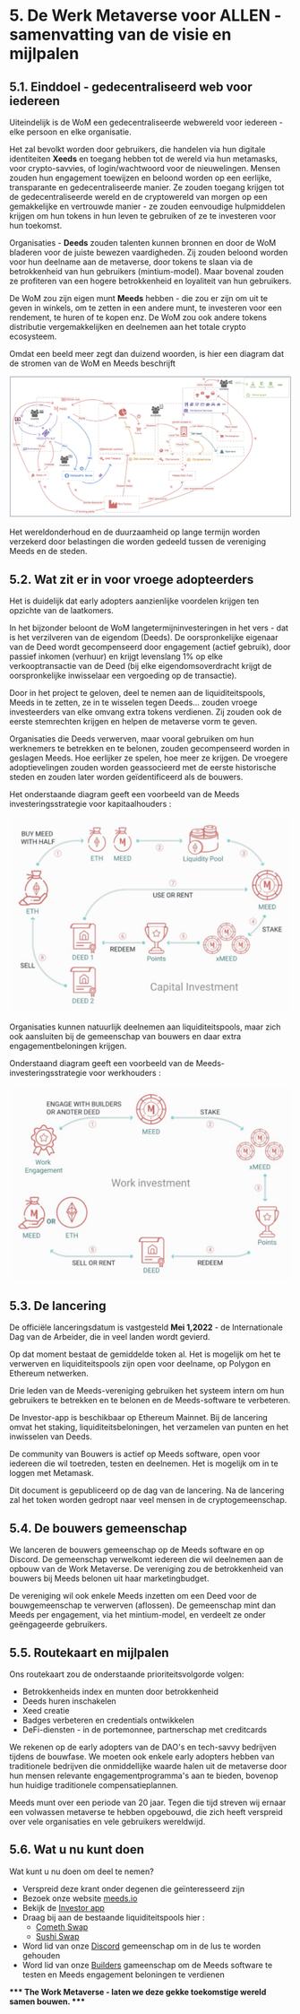 # 5. De Werk Metaverse voor ALLEN - samenvatting van de visie en mijlpalen

## 5.1. Einddoel - gedecentraliseerd web voor iedereen

Uiteindelijk is de WoM een gedecentraliseerde webwereld voor iedereen - elke persoon en elke organisatie.

Het zal bevolkt worden door gebruikers, die handelen via hun digitale identiteiten **Xeeds** en toegang hebben tot de wereld via hun metamasks, voor crypto-savvies, of login/wachtwoord voor de nieuwelingen. Mensen zouden hun engagement toewijzen en beloond worden op een eerlijke, transparante en gedecentraliseerde manier. Ze zouden toegang krijgen tot de gedecentraliseerde wereld en de cryptowereld van morgen op een gemakkelijke en vertrouwde manier - ze zouden eenvoudige hulpmiddelen krijgen om hun tokens in hun leven te gebruiken of ze te investeren voor hun toekomst.

Organisaties - **Deeds** zouden talenten kunnen bronnen en door de WoM bladeren voor de juiste bewezen vaardigheden. Zij zouden beloond worden voor hun deelname aan de metaverse, door tokens te slaan via de betrokkenheid van hun gebruikers (mintium-model). Maar bovenal zouden ze profiteren van een hogere betrokkenheid en loyaliteit van hun gebruikers.

De WoM zou zijn eigen munt **Meeds** hebben - die zou er zijn om uit te geven in winkels, om te zetten in een andere munt, te investeren voor een rendement, te huren of te kopen enz. De WoM zou ook andere tokens distributie vergemakkelijken en deelnemen aan het totale crypto ecosysteem.

Omdat een beeld meer zegt dan duizend woorden, is hier een diagram dat de stromen van de WoM en Meeds beschrijft

![WoM en Meeds stromen](en/img/wom-flows.png)

Het wereldonderhoud en de duurzaamheid op lange termijn worden verzekerd door belastingen die worden gedeeld tussen de vereniging Meeds en de steden.

## 5.2. Wat zit er in voor vroege adopteerders

Het is duidelijk dat early adopters aanzienlijke voordelen krijgen ten opzichte van de laatkomers.

In het bijzonder beloont de WoM langetermijninvesteringen in het vers - dat is het verzilveren van de eigendom (Deeds). De oorspronkelijke eigenaar van de Deed wordt gecompenseerd door engagement (actief gebruik), door passief inkomen (verhuur) en krijgt levenslang 1% op elke verkooptransactie van de Deed (bij elke eigendomsoverdracht krijgt de oorspronkelijke inwisselaar een vergoeding op de transactie).

Door in het project te geloven, deel te nemen aan de liquiditeitspools, Meeds in te zetten, ze in te wisselen tegen Deeds... zouden vroege investeerders van elke omvang extra tokens verdienen. Zij zouden ook de eerste stemrechten krijgen en helpen de metaverse vorm te geven.

Organisaties die Deeds verwerven, maar vooral gebruiken om hun werknemers te betrekken en te belonen, zouden gecompenseerd worden in geslagen Meeds. Hoe eerlijker ze spelen, hoe meer ze krijgen. De vroegere adoptievelingen zouden worden geassocieerd met de eerste historische steden en zouden later worden geïdentificeerd als de bouwers.

Het onderstaande diagram geeft een voorbeeld van de Meeds investeringsstrategie voor kapitaalhouders :

![Meeds investeringsstrategie voor kapitaalhouders](en/img/invest-capital.png)

Organisaties kunnen natuurlijk deelnemen aan liquiditeitspools, maar zich ook aansluiten bij de gemeenschap van bouwers en daar extra engagementbeloningen krijgen.

Onderstaand diagram geeft een voorbeeld van de Meeds-investeringsstrategie voor werkhouders :

![Meeds beleggingsstrategie voor werkbezitters](en/img/invest-work.png)

## 5.3. De lancering

De officiële lanceringsdatum is vastgesteld **Mei 1,2022** - de Internationale Dag van de Arbeider, die in veel landen wordt gevierd.

Op dat moment bestaat de gemiddelde token al. Het is mogelijk om het te verwerven en liquiditeitspools zijn open voor deelname, op Polygon en Ethereum netwerken.

Drie leden van de Meeds-vereniging gebruiken het systeem intern om hun gebruikers te betrekken en te belonen en de Meeds-software te verbeteren.

De Investor-app is beschikbaar op Ethereum Mainnet. Bij de lancering omvat het staking, liquiditeitsbeloningen, het verzamelen van punten en het inwisselen van Deeds.

De community van Bouwers is actief op Meeds software, open voor iedereen die wil toetreden, testen en deelnemen. Het is mogelijk om in te loggen met Metamask.

Dit document is gepubliceerd op de dag van de lancering. Na de lancering zal het token worden gedropt naar veel mensen in de cryptogemeenschap.

## 5.4. De bouwers gemeenschap

We lanceren de bouwers gemeenschap op de Meeds software en op Discord. De gemeenschap verwelkomt iedereen die wil deelnemen aan de opbouw van de Work Metaverse. De vereniging zou de betrokkenheid van bouwers bij Meeds belonen uit haar marketingbudget.

De vereniging wil ook enkele Meeds inzetten om een Deed voor de bouwgemeenschap te verwerven (aflossen). De gemeenschap mint dan Meeds per engagement, via het mintium-model, en verdeelt ze onder geëngageerde gebruikers.

## 5.5. Routekaart en mijlpalen

Ons routekaart zou de onderstaande prioriteitsvolgorde volgen:

- Betrokkenheids index en munten door betrokkenheid
- Deeds huren inschakelen
- Xeed creatie
- Badges verbeteren en credentials ontwikkelen
- DeFi-diensten - in de portemonnee, partnerschap met creditcards

We rekenen op de early adopters van de DAO's en tech-savvy bedrijven tijdens de bouwfase. We moeten ook enkele early adopters hebben van traditionele bedrijven die onmiddellijke waarde halen uit de metaverse door hun mensen relevante engagementprogramma's aan te bieden, bovenop hun huidige traditionele compensatieplannen.

Meeds munt over een periode van 20 jaar. Tegen die tijd streven wij ernaar een volwassen metaverse te hebben opgebouwd, die zich heeft verspreid over vele organisaties en vele gebruikers wereldwijd.

## 5.6. Wat u nu kunt doen

Wat kunt u nu doen om deel te nemen?

- Verspreid deze krant onder degenen die geïnteresseerd zijn
- Bezoek onze website [meeds.io](https://www.meeds.io/)
- Bekijk de [Investor app](https://meeds.io/investors)
- Draag bij aan de bestaande liquiditeitspools hier :
  - [Cometh Swap](https://swap.cometh.io/)
  - [Sushi Swap](https://sushi.com)
- Word lid van onze [Discord](https://discord.com/invite/hAuADSq3) gemeenschap om in de lus te worden gehouden
- Word lid van onze [Builders](https://meeds.io/builders) gameenschap om de Meeds software te testen en Meeds engagement beloningen te verdienen

**\*\*\* The Work Metaverse - laten we deze gekke toekomstige wereld samen bouwen. \*\*\***